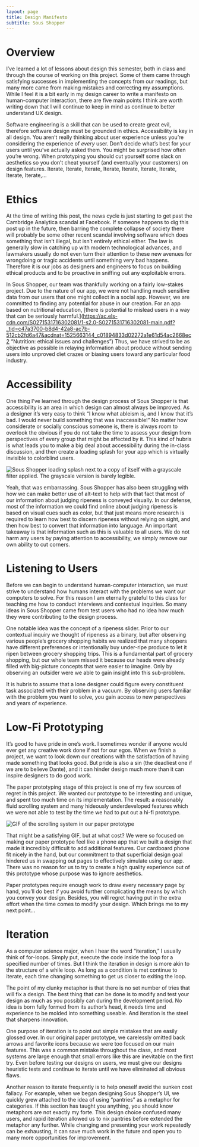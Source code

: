 ```yaml
---
layout: page
title: Design Manifesto
subtitle: Sous Shopper
---
```


# Overview

I’ve learned a lot of lessons about design this semester, both in class and through the course of working on this project. Some of them came through satisfying successes in implementing the concepts from our readings, but many more came from making mistakes and correcting my assumptions. While I feel it is a bit early in my design career to write a manifesto on human-computer interaction, there are five main points I think are worth writing down that I will continue to keep in mind as continue to better understand UX design.

Software engineering is a skill that can be used to create great evil, therefore software design must be grounded in ethics.
Accessibility is key in all design. You aren’t really thinking about user experience unless you’re considering the experience of *every* user.
Don’t decide what’s best for your users until you’ve actually asked them. You might be surprised how often you’re wrong. 
When prototyping you should cut yourself some slack on aesthetics so you don’t cheat yourself (and eventually your customers) on design features.
Iterate, Iterate, Iterate, Iterate, Iterate, Iterate, Iterate, Iterate, Iterate,...


# Ethics 

At the time of writing this post, the news cycle is just starting to get past the Cambridge Analytica scandal at Facebook. If someone happens to dig this post up in the future, then barring the complete collapse of society there will probably be some other recent scandal involving software which does something that isn’t illegal, but isn’t entirely ethical either. The law is generally slow in catching up with modern technological advances, and lawmakers usually do not even turn their attention to these new avenues for wrongdoing or tragic accidents until something very bad happens. Therefore it is our jobs as designers and engineers to focus on building ethical products and to be proactive in sniffing out any exploitable errors.

In Sous Shopper, our team was thankfully working on a fairly low-stakes project. Due to the nature of our app, we were not handling much sensitive data from our users that one might collect in a social app. However, we are committed to finding any potential for abuse in our creation. For an app based on nutritional education, [there is potential to mislead users in a way that can be seriously harmful.](https://ac.els-cdn.com/S0271531716302081/1-s2.0-S0271531716302081-main.pdf?_tid=c47a3700-b8d4-42a8-ac7b-512cb2fd6a47&acdnat=1525663144_c01894833d02272a1e61d54ac2668ec2 “Nutrition: ethical issues and challenges”) Thus, we have strived to be as objective as possible in relaying information about produce without sending users into unproved diet crazes or biasing users toward any particular food industry.

# Accessibility

One thing I’ve learned through the design process of Sous Shopper is that accessibility is an area in which design can almost always be improved. As a designer it’s very easy to think “I know what ableism is, and I know that it’s bad. I would never build something that was inaccessible!” No matter how considerate or socially conscious someone is, there is always room to overlook the obvious if you do not take the time to assess your design from perspectives of every group that might be affected by it. This kind of hubris is what leads you to make a big deal about accessibility during the in-class discussion, and then create a loading splash for your app which is virtually invisible to colorblind users.

![Sous Shopper loading splash next to a copy of itself with a grayscale filter applied. The grayscale version is barely legible.](/jsmilan.github.io/img/SousShopperLoadingScreenColorblind.png)

Yeah, that was embarrassing. Sous Shopper has also been struggling with how we can make better use of alt-text to help with that fact that most of our information about judging ripeness is conveyed visually. In our defense, most of the information we could find online about judging ripeness is based on visual cues such as color, but that just means more research is required to learn how best to discern ripeness without relying on sight, and then how best to convert that information into language. An important takeaway is that information such as this is valuable to all users. We do not harm any users by paying attention to accessibility, we simply remove our own ability to cut corners.

# Listening to Users

Before we can begin to understand human-computer interaction, we must strive to understand how humans interact with the problems we want our computers to solve. For this reason I am eternally grateful to this class for teaching me how to conduct interviews and contextual inquiries. So many ideas in Sous Shopper came from test users who had no idea how much they were contributing to the design process. 

One notable idea was the concept of a ripeness slider. Prior to our contextual inquiry we thought of ripeness as a binary, but after observing various people’s grocery shopping habits we realized that many shoppers have different preferences or intentionally buy under-ripe produce to let it ripen between grocery shopping trips. This is a fundamental part of grocery shopping, but our whole team missed it because our heads were already filled with big-picture concepts that were easier to imagine. Only by observing an outsider were we able to gain insight into this sub-problem.

It is hubris to assume that a lone designer could figure every constituent task associated with their problem in a vacuum. By observing users familiar with the problem you want to solve, you gain access to new perspectives and years of experience. 

# Low-Fi Prototyping

It’s good to have pride in one’s work. I sometimes wonder if anyone would ever get any creative work done if not for our egos. When we finish a project, we want to look down our creations with the satisfaction of having made something that looks good. But pride is also a sin (the deadliest one if we are to believe Dante), and it can hinder design much more than it can inspire designers to do good work.

The paper prototyping stage of this project is one of my few sources of regret in this project. We wanted our prototype to be interesting and unique, and spent too much time on its implementation. The result: a reasonably fluid scrolling system and many hideously underdeveloped features which we were not able to test by the time we had to put out a hi-fi prototype. 

![GIF of the scrolling system in our paper prototype](https://github.com/DiegoRGonzalez/sousshopper/blob/gh-pages/img/PaperPrototype/list_swipe.gif)

That might be a satisfying GIF, but at what cost? We were so focused on making our paper prototype feel like a phone app that we built a design that made it incredibly difficult to add additional features. Our cardboard phone fit nicely in the hand, but our commitment to that superficial design goal hindered us in swapping out pages to effectively simulate using our app. There was no reason for us to try to create a high quality experience out of this prototype whose purpose was to ignore aesthetics. 

Paper prototypes require enough work to draw every necessary page by hand, you’ll do best if you avoid further complicating the means by which you convey your design. Besides, you will regret having put in the extra effort when the time comes to modify your design. Which brings me to my next point…

# Iteration

As a computer science major, when I hear the word “iteration,” I usually think of for-loops. Simply put, execute the code inside the loop for a specified number of times. But I think the iteration in design is more akin to the structure of a while loop. As long as a condition is met continue to iterate, each time changing something to get us closer to exiting the loop. 

The point of my clunky metaphor is that there is no set number of tries that will fix a design. The best thing that can be done is to modify and test your design as much as you possibly can during the development period. No idea is born fully formed from its author’s head, it needs time and experience to be molded into something useable. And iteration is the steel that sharpens innovation. 

One purpose of iteration is to point out simple mistakes that are easily glossed over. In our original paper prototype, we carelessly omitted back arrows and favorite icons because we were too focused on our main features. This was a common mistake throughout the class, and most systems are large enough that small errors like this are inevitable on the first try. Even before testing our designs on users, we must give our designs heuristic tests and continue to iterate until we have eliminated all obvious flaws.

Another reason to iterate frequently is to help oneself avoid the sunken cost fallacy. For example, when we began designing Sous Shopper’s UI, we quickly grew attached to the idea of using “pantries” as a metaphor for categories. If this section has taught you anything, you should know metaphors are not exactly my forte. This design choice confused many users, and rapid iteration allowed us to nix pantries before extended the metaphor any further. While changing and presenting your work repeatedly can be exhausting, it can save much work in the future and open you to many more opportunities for improvement.
